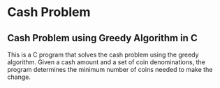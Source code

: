 # Cash Problem

## Cash Problem using Greedy Algorithm in C

This is a C program that solves the cash problem using the greedy algorithm. Given a cash amount and a set of coin denominations, the program determines the minimum number of coins needed to make the change.
